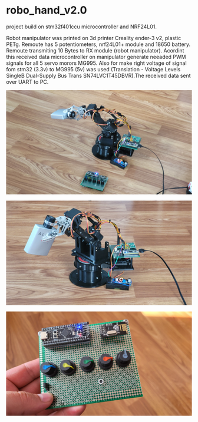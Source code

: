 # robo_hand_v2.0
project build on stm32f401ccu microcontroller and NRF24L01. 

Robot manipulator was printed on 3d printer Creality ender-3 v2, plastic PETg. 
Remoute has 5 potentiometers, nrf24L01+ module and 18650 battery. Remoute transmiting 10 Bytes to RX module (robot manipulator). Acordint this received data microcontroller on manipulator generate neeaded PWM signals for all 5 servo morors MG995. Also for make right voltage of signal fom stm32 (3.3v) to MG995 (5v) was used (Translation - Voltage Levels SingleB Dual-Supply Bus Trans SN74LVC1T45DBVR).The received data sent over UART to PC.

![alt text](https://github.com/OlegDemk/robo_hand_v2.0/blob/main/photo_1.jpg)

![alt text](https://github.com/OlegDemk/robo_hand_v2.0/blob/main/photo_2.jpg)

![alt text](https://github.com/OlegDemk/robo_hand_v2.0/blob/main/remote.jpg)
